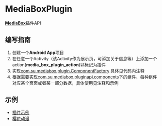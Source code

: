 # MediaBoxPlugin
 [**MediaBox**](https://github.com/RyensX/MediaBox)插件API

## 编写指南
1. 创建一个**Android App**项目
2. 在任意一个Activity（该Activity作为展示页，可添加关于信息等）上添加一个action(**media_box_plugin_action**)以标记为插件
3. 实现[com.su.mediabox.plugin.ComponentFactory](pluginApi/src/main/java/com/su/mediabox/pluginapi/IComponentFactory.kt) 具体见代码内注释
4. 根据需要实现[com.su.mediabox.pluginapi.components](pluginApi/src/main/java/com/su/mediabox/pluginapi/components/)下的组件，每种组件对应某个页面或者某一部分数据，具体使用见注释和示例

## 示例
- [插件示例](app/src/main/java/com/su/)
- [樱花动漫](https://github.com/RyensX/SakuraAnimePlugin)